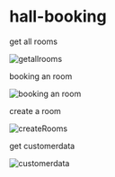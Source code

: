 # hall-booking

get all rooms 

![getallrooms](https://user-images.githubusercontent.com/107635975/211496496-045d3c95-84d1-46e4-a39d-ddb9beb65839.png)

booking an room

![booking an room](https://user-images.githubusercontent.com/107635975/211496506-ef1489c9-e8a5-406c-90c6-3362e7f2ff5f.png)

create a room

![createRooms](https://user-images.githubusercontent.com/107635975/211496510-e4119cac-59a6-44e1-aeae-fc72642f9972.png)

get customerdata

![customerdata](https://user-images.githubusercontent.com/107635975/211496519-8b4732f2-6fc9-47ad-aaaa-b690d879462b.png)
